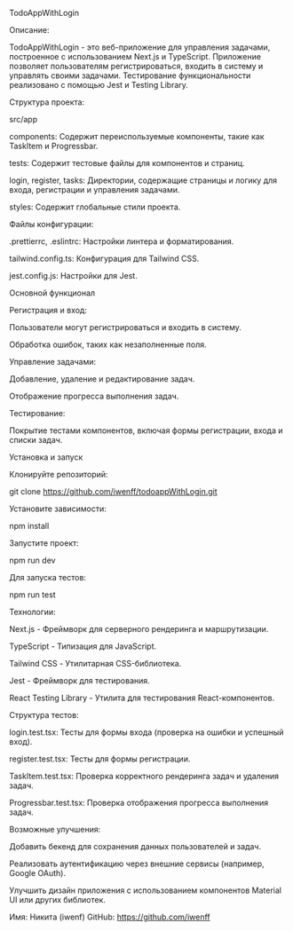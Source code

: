 TodoAppWithLogin

Описание:

TodoAppWithLogin - это веб-приложение для управления задачами, построенное с использованием Next.js и TypeScript. Приложение позволяет пользователям регистрироваться, входить в систему и управлять своими задачами. Тестирование функциональности реализовано с помощью Jest и Testing Library.

Структура проекта:

src/app

components: Содержит переиспользуемые компоненты, такие как TaskItem и Progressbar.

tests: Содержит тестовые файлы для компонентов и страниц.

login, register, tasks: Директории, содержащие страницы и логику для входа, регистрации и управления задачами.

styles: Содержит глобальные стили проекта.

Файлы конфигурации:

.prettierrc, .eslintrc: Настройки линтера и форматирования.

tailwind.config.ts: Конфигурация для Tailwind CSS.

jest.config.js: Настройки для Jest.

Основной функционал

Регистрация и вход:

Пользователи могут регистрироваться и входить в систему.

Обработка ошибок, таких как незаполненные поля.

Управление задачами:

Добавление, удаление и редактирование задач.

Отображение прогресса выполнения задач.

Тестирование:

Покрытие тестами компонентов, включая формы регистрации, входа и списки задач.

Установка и запуск

Клонируйте репозиторий:

git clone https://github.com/iwenff/todoappWithLogin.git

Установите зависимости:

npm install

Запустите проект:

npm run dev

Для запуска тестов:

npm run test

Технологии:

Next.js - Фреймворк для серверного рендеринга и маршрутизации.

TypeScript - Типизация для JavaScript.

Tailwind CSS - Утилитарная CSS-библиотека.

Jest - Фреймворк для тестирования.

React Testing Library - Утилита для тестирования React-компонентов.

Структура тестов:

login.test.tsx: Тесты для формы входа (проверка на ошибки и успешный вход).

register.test.tsx: Тесты для формы регистрации.

TaskItem.test.tsx: Проверка корректного рендеринга задач и удаления задач.

Progressbar.test.tsx: Проверка отображения прогресса выполнения задач.

Возможные улучшения:

Добавить бекенд для сохранения данных пользователей и задач.

Реализовать аутентификацию через внешние сервисы (например, Google OAuth).

Улучшить дизайн приложения с использованием компонентов Material UI или других библиотек.


Имя: Никита (iwenf) GitHub: https://github.com/iwenff
